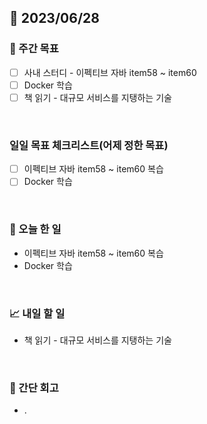 ## 📅 2023/06/28


### 👏 주간 목표

- [ ] 사내 스터디 - 이펙티브 자바 item58 ~ item60 
- [ ] Docker 학습
- [ ] 책 읽기 - 대규모 서비스를 지탱하는 기술

<br/>

### 일일 목표 체크리스트(어제 정한 목표)

- [ ] 이펙티브 자바 item58 ~ item60 복습
- [ ] Docker 학습

<br/>

### 💯 오늘 한 일

- 이펙티브 자바 item58 ~ item60 복습
- Docker 학습

<br/>

### 📈 내일 할 일

- 책 읽기 - 대규모 서비스를 지탱하는 기술

<br/>

### 🤔 간단 회고

- .
 
